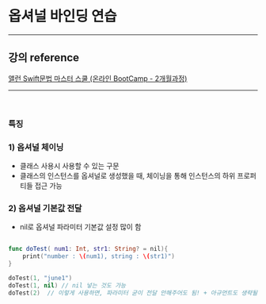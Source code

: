 # 옵셔널 바인딩 연습

---

## 강의 reference

[앨런 Swift문법 마스터 스쿨 (온라인 BootCamp - 2개월과정)](https://www.inflearn.com/course/스위프트-문법-마스터-스쿨/dashboard)

---

<br>

### 특징

### 1) 옵셔널 체이닝

- 클래스 사용시 사용할 수 있는 구문
- 클래스의 인스턴스를 옵셔널로 생성했을 때, 체이닝을 통해 인스턴스의 하위 프로퍼티들 접근 가능

### 2) 옵셔널 기본값 전달

- nil로 옵셔널 파라미터 기본값 설정 많이 함

```swift

func doTest( num1: Int, str1: String? = nil){
    print("number : \(num1), string : \(str1)")
}

doTest(1, "june1")
doTest(1, nil) // nil 넣는 것도 가능
doTest(2)  // 이렇게 사용하면, 파라미터 굳이 전달 안해주어도 됨! + 아규먼트도 생략될 수 있음

```
